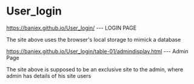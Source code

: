# User_login


https://baniex.github.io/User_login/  ---  LOGIN PAGE

The site above uses the browser's local storage to mimick a database


https://baniex.github.io/User_login/table-01/admindisplay.html --- Admin Page

The site above is supposed to be an exclusive site to the admin, where admin has details of his site users
